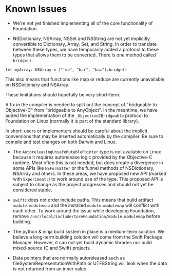 # Known Issues

* We're not yet finished implementing all of the core functionality of Foundation.

* NSDictionary, NSArray, NSSet and NSString are not yet implicitly convertible to Dictionary, Array, Set, and String. In order to translate between these types, we have temporarily added a protocol to these types that allows them to be converted. There is one method called `bridge()`.

```
let myArray: NSArray = ["foo", "bar", "baz"].bridge()
```

This also means that functions like map or reduce are currently unavailable on NSDictionary and NSArray.

These limitations should hopefully be very short-term.

A fix in the compiler is needed to split out the concept of "bridgeable to Objective-C" from "bridgeable to AnyObject". In the meantime, we have added the implementation of the `_ObjectiveCBridgeable` protocol to Foundation on Linux (normally it is part of the standard library).

In short: users or implementers should be careful about the implicit conversions that may be inserted automatically by the compiler. Be sure to compile and test changes on both Darwin and Linux.

* The `AutoreleasingUnsafeMutablePointer` type is not available on Linux because it requires autorelease logic provided by the Objective-C runtime. Most often this is not needed, but does create a divergence in some APIs like `NSFormatter` or the funnel methods of NSDictionary, NSArray and others. In these areas, we have proposed new API (marked with `Experiment:`) to work around use of the type. This proposed API is subject to change as the project progresses and should not yet be considered stable.

* `swiftc` does not order include paths. This means that build artifact `module.modulemap` and the installed `module.modulemap` will conflict with each other. To work around the issue while developing Foundation, remove `/usr/local/include/CoreFoundation/module.modulemap` before building.

* The python & ninja build system in place is a medium-term solution. We believe a long-term building solution will come from the Swift Package Manager. However, it can not yet build dynamic libraries nor build mixed-source (C and Swift) projects.

* Data pointers that are normally autoreleased such as fileSystemRepresentationWithPath or UTF8String will leak when the data is not returned from an inner value.
